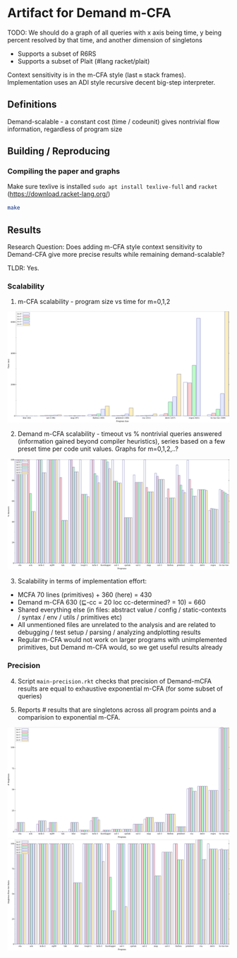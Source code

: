 # Artifact for Demand m-CFA
TODO: We should do a graph of all queries with x axis being time, 
y being percent resolved by that time, and another dimension of singletons

- Supports a subset of R6RS
- Supports a subset of Plait (#lang racket/plait)

Context sensitivity is in the m-CFA style (last `m` stack frames).
Implementation uses an ADI style recursive decent big-step interpreter.

## Definitions
Demand-scalable - a constant cost (time / codeunit) gives nontrivial flow information, regardless of program size

## Building / Reproducing

### Compiling the paper and graphs

Make sure texlive is installed `sudo apt install texlive-full` and `racket` (https://download.racket-lang.org/)
```bash
make
```

## Results

Research Question:
Does adding m-CFA style context sensitivity to Demand-CFA give more precise results while remaining demand-scalable?

TLDR: Yes.


### Scalability
1. m-CFA scalability - program size vs time for m=0,1,2

![m-CFA plot of program size](evaluation/plots/mcfa.png)

2. Demand m-CFA scalability - timeout vs % nontrivial queries answered (information gained beyond compiler heuristics), series based on a few preset time per code unit values. Graphs for m=0,1,2,..?

![Demand m-CFA plot of scalability](evaluation/plots/dmcfa.png)

3. Scalability in terms of implementation effort:
- MCFA 70 lines (primitives) + 360 (here) = 430
- Demand m-CFA 630 (⊑-cc = 20 loc cc-determined? = 10) = 660
- Shared everything else (in files: abstract value / config / static-contexts / syntax / env / utils / primitives etc)
- All unmentioned files are unrelated to the analysis and are related to debugging / test setup / parsing / analyzing andplotting results
- Regular m-CFA would not work on larger programs with unimplemented primitives, but Demand m-CFA would, so we get useful results already

### Precision
4. Script `main-precision.rkt` checks that precision of Demand-mCFA results are equal to exhaustive exponential m-CFA (for some subset of queries)

5. Reports # results that are singletons across all program points and a comparision to exponential m-CFA.

![Demand precision](evaluation/plots/precision.png)
![Demand precision](evaluation/plots/precision-cmp.png)
